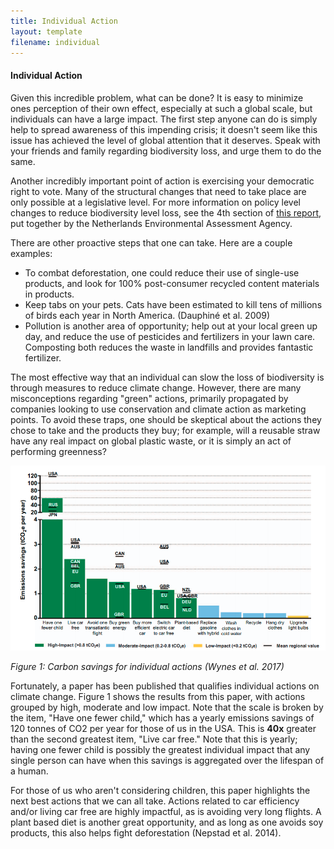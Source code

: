 ```yaml
---
title: Individual Action
layout: template
filename: individual
--- 
```


#### Individual Action

Given this incredible problem, what can be done? It is easy to minimize ones perception of their own effect, especially at such a global scale, but individuals can have a large impact. The first step anyone can do is simply help to spread awareness of this impending crisis; it doesn't seem like this issue has achieved the level of global attention that it deserves. Speak with your friends and family regarding biodiversity loss, and urge them to do the same.



Another incredibly important point of action is exercising your democratic right to vote. Many of the structural changes that need to take place are only possible at a legislative level. For more information on policy level changes to reduce biodiversity level loss, see the 4th section of <a href = "https://library.wur.nl/WebQuery/wurpubs/fulltext/151469"> this report,</a> put together by the Netherlands Environmental Assessment Agency. 



There are other proactive steps that one can take. Here are a couple examples:

* To combat deforestation, one could reduce their use of single-use products, and look for 100% post-consumer recycled content materials in products. 
* Keep tabs on your pets. Cats have been estimated to kill tens of millions of birds each year in North America. (Dauphiné et al. 2009)
* Pollution is another area of opportunity; help out at your local green up day, and reduce the use of pesticides and fertilizers in your lawn care. Composting both reduces the waste in landfills and provides fantastic fertilizer. 

The most effective way that an individual can slow the loss of biodiversity is through measures to reduce climate change. However, there are many misconceptions regarding "green" actions, primarily propagated by companies looking to use conservation and climate action as marketing points. To avoid these traps, one should be skeptical about the actions they chose to take and the products they buy; for example, will a reusable straw have any real impact on global plastic waste, or it is simply an act of performing greenness?



![img](/images/Carbon.png) 

*Figure 1: Carbon savings for individual actions (Wynes et al. 2017)*



Fortunately, a paper has been published that qualifies individual actions on climate change. Figure 1 shows the results from this paper, with actions grouped by high, moderate and low impact. Note that the scale is broken by the item, "Have one fewer child," which has a yearly emissions savings of 120 tonnes of CO2 per year for those of us in the USA. This is **40x** greater than the second greatest item, "Live car free." Note that this is yearly; having one fewer child is possibly the greatest individual impact that any single person can have when this savings is aggregated over the lifespan of a human. 

For those of us who aren't considering children, this paper highlights the next best actions that we can all take. Actions related to car efficiency and/or living car free are highly impactful, as is avoiding very long flights. A plant based diet is another great opportunity, and as long as one avoids soy products, this also helps fight deforestation (Nepstad et al. 2014). 

